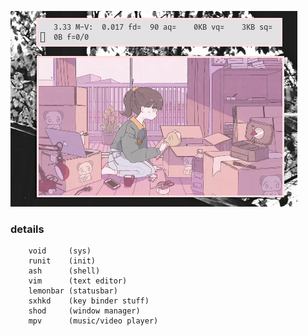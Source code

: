 ![img](untitled.png)

### details ###
        void     (sys)
        runit    (init)
        ash      (shell)
        vim      (text editor)
        lemonbar (statusbar)
        sxhkd    (key binder stuff)
        shod     (window manager)
        mpv      (music/video player)

